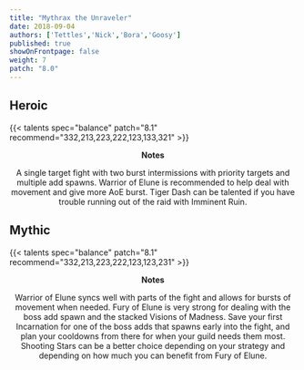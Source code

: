 ```yaml
---
title: "Mythrax the Unraveler"
date: 2018-09-04
authors: ['Tettles','Nick','Bora','Goosy']
published: true
showOnFrontpage: false
weight: 7
patch: "8.0"
---
```


## Heroic
{{< talents spec="balance" patch="8.1" recommend="332,213,223,222,123,133,321" >}}
<center>
<b>Notes</b>

A single target fight with two burst intermissions with priority targets and multiple add spawns. Warrior of Elune is recommended to help deal with movement and give more AoE burst. Tiger Dash can be talented if you have trouble running out of the raid with Imminent Ruin.

</center>


## Mythic
{{< talents spec="balance" patch="8.1" recommend="332,213,223,222,123,123,231" >}}
<center>
<b>Notes</b>

Warrior of Elune syncs well with parts of the fight and allows for bursts of movement when needed. Fury of Elune is very strong for dealing with the boss add spawn and the stacked Visions of Madness. Save your first Incarnation for one of the boss adds that spawns early into the fight, and plan your cooldowns from there for when your guild needs them most. Shooting Stars can be a better choice depending on your strategy and depending on how much you can benefit from Fury of Elune.

</center>
